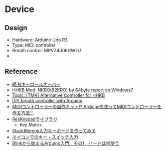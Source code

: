 # Device

## Design

- Hardware: Arduino Uno R3
- Type: MIDI controller
- Breath control: MPVZ4006GW7U
-

## Reference

- [続 Nキーロールオーバー](https://minekoa.hatenadiary.org/entry/20121222/1356158971)
- [HHKB Mod: NKRO(62KRO) by 64byte report on Windows7](https://www.youtube.com/watch?v=jMjczjhelWM)
- [Topic: [TMK] Alternative Controller for HHKB](https://geekhack.org/index.php?topic=12047.0)
- [DIY breath controller with Arduino](https://www.youtube.com/watch?v=G8MM0KMpOZI)
- [MIDIコントローラーの自作キット!? Arduinoを使ってMIDIコントローラーを作る方法！](https://yugo-music.jp/article-10006.html)
- [ResKeypadライブラリ](https://synapse.kyoto/lib/ResKeypad/page001.html)
  * Key Matrix
- [Slack用emoji入力キーボードを作ってみる](https://tech.pepabo.com/2020/01/08/build-emoji-keyboard/)
- [マイコンでのキー・スイッチ入力](https://ja-support.renesas.com/knowledgeBase/17796057)
- [Blinkから始まるArduino入門　その1　ハードは何使う](https://www.denshi.club/cookbook/arduino/introduction/blinkarduino-1.html)

